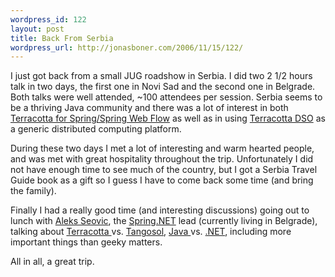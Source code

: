 ```yaml
--- 
wordpress_id: 122
layout: post
title: Back From Serbia
wordpress_url: http://jonasboner.com/2006/11/15/122/
---
```

I just got back from a small JUG roadshow in Serbia. I did two 2 1/2 hours talk in two days, the first one in Novi Sad and the second one in Belgrade. Both talks were well attended, ~100 attendees per session. Serbia seems to be a thriving Java community and there was a lot of interest in both <a href="http://terracottatech.com/terracotta_spring.shtml">Terracotta for Spring/Spring Web Flow</a> as well as in using <a href="http://terracottatech.com/terracotta_DSO.shtml">Terracotta DSO</a> as a generic distributed computing platform.

During these two days I met a lot of interesting and warm hearted people, and was met with great hospitality throughout the trip. Unfortunately I did not have enough time to see much of the country, but I got a Serbia Travel Guide book as a gift so I guess I have to come back some time (and bring the family). 

Finally I had a really good time (and interesting discussions) going out to lunch with <a href="http://www.infoq.com/articles/SpringDotNET-QnA">Aleks Seovic</a>, the <a href="http://www.springframework.net/">Spring.NET</a> lead (currently living in Belgrade), talking about <a href="http://terracottatech.com/">Terracotta </a>vs. <a href="http://tangosol.com/html/index.shtml">Tangosol</a>, <a href="http://www.java.com/en/">Java </a>vs. <a href="http://www.microsoft.com/net/default.mspx">.NET</a>, including more important things than geeky matters. 

All in all, a great trip.
